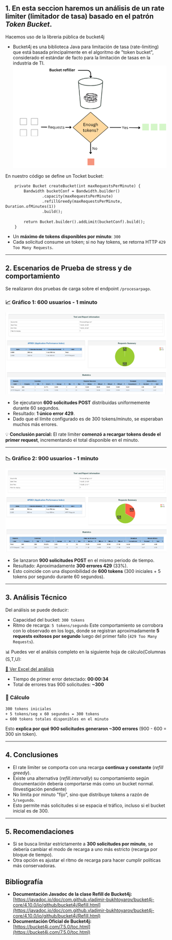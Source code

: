 ## 1. En esta seccion haremos un análisis de un **rate limiter** (limitador de tasa) basado en el patrón *Token Bucket*. 
Hacemos uso de la libreria pública de bucket4j
- Bucket4j es una biblioteca Java para limitación de tasa (rate-limiting) que está basada principalmente en el algoritmo de "token bucket", considerado el estándar de facto para la limitación de tasas en la industria de TI.
  ![TockenBucket](ref/tocken_bucket.png)


En nuestro código se define un Tocket bucket:



```
    private Bucket createBucket(int maxRequestsPerMinute) {
        Bandwidth bucketConf = Bandwidth.builder()
                .capacity(maxRequestsPerMinute)
                .refillGreedy(maxRequestsPerMinute, Duration.ofMinutes(1))
                .build();

        return Bucket.builder().addLimit(bucketConf).build();
    }
```

- Un **máximo de tokens disponibles por minuto**: `300`
- Cada solicitud consume un token; si no hay tokens, se retorna HTTP `429 Too Many Requests`.

---

## 2. Escenarios de Prueba de stress y de comportamiento

Se realizaron dos pruebas de carga sobre el endpoint `/procesarpago`.

### 📈 Gráfico 1: 600 usuarios - 1 minuto
![Gráfico de 600 usuarios](ref/graphic_600_users.png)
- Se ejecutaron **600 solicitudes POST** distribuidas uniformemente durante 60 segundos.
- Resultado: **1 único error 429**.
- Dado que el límite configurado es de 300 tokens/minuto, se esperaban muchos más errores.

💡 **Conclusión parcial:** El rate limiter **comenzó a recargar tokens desde el primer request**, incrementando el total disponible en el minuto.

---

### 📉 Gráfico 2: 900 usuarios - 1 minuto
![Gráfico de 600 usuarios](ref/graphic_900_users.png)

- Se lanzaron **900 solicitudes POST** en el mismo periodo de tiempo.
- Resultado: Aproximadamente **300 errores 429** (33%).
- Esto coincide con una disponibilidad de **600 tokens** (300 iniciales + 5 tokens por segundo durante 60 segundos).

---

## 3. Análisis Técnico

Del análisis se puede deducir:

- Capacidad del bucket: `300 tokens`
- Ritmo de recarga: `5 tokens/segundo` 
Este comportamiento se corrobora con lo observado en los logs, donde se registran aproximadamente **5 requests exitosos por segundo** luego del primer fallo (`429 Too Many Requests`).

📊 Puedes ver el análisis completo en la siguiente hoja de cálculo(Columnas (S,T,U):

[🔗 Ver Excel del análisis](https://docs.google.com/spreadsheets/d/1_41NKurE2JIR_YbuCYKLkUzTlmcZI6pVo7zFoRcvw0k/edit?usp=sharing)

- Tiempo de primer error detectado: **00:00:34**
- Total de errores tras 900 solicitudes: **~300**

### 🧮 Cálculo

```
300 tokens iniciales
+ 5 tokens/seg x 60 segundos = 300 tokens
= 600 tokens totales disponibles en el minuto
```

Esto **explica por qué 900 solicitudes generaron ~300 errores** (900 - 600 = 300 sin token).

---

## 4. Conclusiones

- El rate limiter se comporta con una recarga **continua y constante** (*refill greedy*).
- Existe una alternativa (*refill.intervally*) su comportamiento según documentación debería comportarse más como un bucket normal. (Investigación pendiente)
- No limita por minuto "fijo", sino que distribuye tokens a razón de `5/segundo`.
- Esto permite más solicitudes si se espacia el tráfico, incluso si el bucket inicial es de 300.

---

## 5. Recomendaciones

- Si se busca limitar estrictamente a **300 solicitudes por minuto**, se debería cambiar el modo de recarga a uno más estricto (recarga por bloque de tiempo).
- Otra opción es ajustar el ritmo de recarga para hacer cumplir políticas más conservadoras.


## Bibliografía
- **Documentación Javadoc de la clase Refill de Bucket4j:**
  [https://javadoc.io/doc/com.github.vladimir-bukhtoyarov/bucket4j-core/4.10.0/io/github/bucket4j/Refill.html](https://javadoc.io/doc/com.github.vladimir-bukhtoyarov/bucket4j-core/4.10.0/io/github/bucket4j/Refill.html)
- **Documentación Oficial de Bucket4j:**
  [https://bucket4j.com/7.5.0/toc.html](https://bucket4j.com/7.5.0/toc.html)
